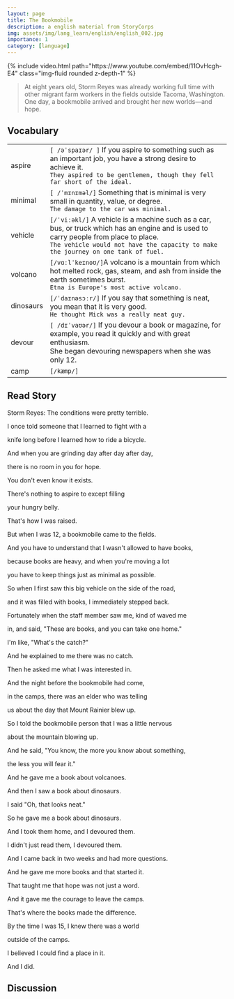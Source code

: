 ```yaml
---
layout: page
title: The Bookmobile
description: a english material from StoryCorps
img: assets/img/lang_learn/english/english_002.jpg
importance: 1
category: [language]
---
```



<div class="row mt-3">
    <div class="col-sm mt-3 mt-md-0">
        {% include video.html path="https://www.youtube.com/embed/11OvHcgh-E4" class="img-fluid rounded z-depth-1" %}
    </div>
</div>

> At eight years old, Storm Reyes was already working full time with other migrant farm workers in the fields outside Tacoma, Washington. One day, a bookmobile arrived and brought her new worlds—and hope.



## Vocabulary



|           |                                                              |
| --------- | ------------------------------------------------------------ |
| aspire    | `[ /əˈspaɪər/ ]` If you aspire to something such as an important job, you have a strong desire to achieve it. <br />`They aspired to be gentlemen, though they fell far short of the ideal.` |
| minimal   | `[ /ˈmɪnɪməl/]` Something that is minimal is very small in quantity, value, or degree.<br />`The damage to the car was minimal.` |
| vehicle   | `[/ˈviːəkl/]` A vehicle is a machine such as a car, bus, or truck which has an engine and is used to carry people from place to place.<br />`The vehicle would not have the capacity to make the journey on one tank of fuel.` |
| volcano   | `[/vɑːlˈkeɪnoʊ/]`A volcano is a mountain from which hot melted rock, gas, steam, and ash from inside the earth sometimes burst.<br />`Etna is Europe's most active volcano.` |
| dinosaurs | `[/ˈdaɪnəsɔːr/]` If you say that something is neat, you mean that it is very good.<br />`He thought Mick was a really neat guy.` |
| devour    | `[ /dɪˈvaʊər/]` If you devour a book or magazine, for example, you read it quickly and with great enthusiasm. <br />She began devouring newspapers when she was only 12. |
| camp      | `[/kæmp/]`                                                   |







## Read Story

Storm Reyes: The conditions were pretty terrible.

I once told someone that I learned to fight with a

knife long before I learned how to ride a bicycle.

And when you are grinding day after day after day,

there is no room in you for hope.

You don't even know it exists.

There's nothing to aspire to except filling

your hungry belly.

That's how I was raised.

But when I was 12, a bookmobile came to the fields.

And you have to understand that I wasn't allowed to have books,

because books are heavy, and when you're moving a lot

you have to keep things just as minimal as possible.

So when I first saw this big vehicle on the side of the road,

and it was filled with books, I immediately stepped back.

Fortunately when the staff member saw me, kind of waved me

in, and said, "These are books, and you can take one home."

I'm like, "What's the catch?"

And he explained to me there was no catch.

Then he asked me what I was interested in.

And the night before the bookmobile had come,

in the camps, there was an elder who was telling

us about the day that Mount Rainier blew up.

So I told the bookmobile person that I was a little nervous

about the mountain blowing up.

And he said, "You know, the more you know about something,

the less you will fear it."

And he gave me a book about volcanoes.

And then I saw a book about dinosaurs.

I said "Oh, that looks neat."

So he gave me a book about dinosaurs.

And I took them home, and I devoured them.

I didn't just read them, I devoured them.

And I came back in two weeks and had more questions.

And he gave me more books and that started it.

That taught me that hope was not just a word.

And it gave me the courage to leave the camps.

That's where the books made the difference.

By the time I was 15, I knew there was a world

outside of the camps.

I believed I could find a place in it.

And I did.



## Discussion







